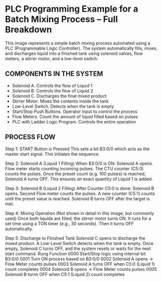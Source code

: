 # PLC Programming Example for a Batch Mixing Process – Full Breakdown

This image represents a simple batch mixing process automated using a PLC (Programmable Logic Controller). The system automatically fills, mixes, and discharges liquid into a finished tank using solenoid valves, flow meters, a stirrer motor, and a low-level switch.

## COMPONENTS IN THE SYSTEM

- Solenoid A. Controls the flow of Liquid 1
- Solenoid B. Controls the flow of Liquid 2
- Solenoid C. Discharges the final mixed product
- Stirrer Motor. Mixes the contents inside the tank
- Low-Level Switch. Detects when the tank is empty
- Start/Stop Push Buttons. Operator input to control the process
- Flow Meters. Count the amount of liquid filled based on pulses
- PLC with Ladder Logic Program. Controls the entire operation

## PROCESS FLOW

Step 1: START Button is Pressed
This sets a bit B3:0/0 which acts as the master start signal.
This initiates the sequence.

Step 2: Solenoid A (Liquid 1 Filling)
When B3:0/0 is ON:
Solenoid A opens.
Flow meter starts counting incoming pulses.
The CTU counter (C5:0) counts the pulses.
Once the preset count (e.g. 100 pulses) is reached, Solenoid A turns OFF.
This ensures an exact quantity of Liquid 1 is added.

Step 3: Solenoid B (Liquid 2 Filling)
After Counter C5:0 is done:
Solenoid B opens.
Second Flow meter counts the pulses.
A new counter (C5:1) counts until the preset value is reached.
Solenoid B turns OFF after the target is met.

Step 4: Mixing Operation
(Not shown in detail in this image, but commonly used)
Once both liquids are filled, the stirrer motor turns ON.
It runs for a set time using a TON timer (e.g., 30 seconds).
Then it turns OFF automatically.

Step 5: Discharge to Finished Tank
Solenoid C opens to discharge the mixed product.
A Low-Level Switch detects when the tank is empty.
Once empty, Solenoid C turns OFF, and the system resets or waits for the next start command.
 Rung Function
 0000 Start/Stop logic using internal bit B3:0/0
 0001 Turn ON process based on B3:0/0
 0002 Solenoid A opens → Flow Meter counts pulses
 0003 Solenoid A turns OFF when C5:0 (Liquid 1) count completes
 0004 Solenoid B opens → Flow Meter counts pulses
 0005 Solenoid B turns OFF when C5:1 (Liquid 2) count completes
